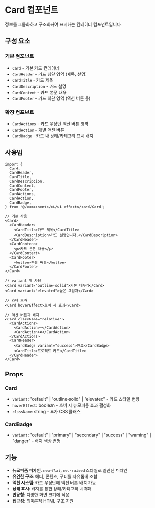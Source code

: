 # Card 컴포넌트

정보를 그룹화하고 구조화하여 표시하는 컨테이너 컴포넌트입니다.

## 구성 요소

### 기본 컴포넌트
- `Card` - 기본 카드 컨테이너
- `CardHeader` - 카드 상단 영역 (제목, 설명)
- `CardTitle` - 카드 제목
- `CardDescription` - 카드 설명
- `CardContent` - 카드 본문 내용
- `CardFooter` - 카드 하단 영역 (액션 버튼 등)

### 확장 컴포넌트
- `CardActions` - 카드 우상단 액션 버튼 영역
- `CardAction` - 개별 액션 버튼
- `CardBadge` - 카드 내 상태/카테고리 표시 배지

## 사용법

```tsx
import {
  Card,
  CardHeader,
  CardTitle,
  CardDescription,
  CardContent,
  CardFooter,
  CardActions,
  CardAction,
  CardBadge,
} from '@/components/ui/ui-effects/card/Card';

// 기본 사용
<Card>
  <CardHeader>
    <CardTitle>카드 제목</CardTitle>
    <CardDescription>카드 설명입니다.</CardDescription>
  </CardHeader>
  <CardContent>
    <p>카드 본문 내용</p>
  </CardContent>
  <CardFooter>
    <button>액션 버튼</button>
  </CardFooter>
</Card>

// variant 별 사용
<Card variant="outline-solid">기본 테두리</Card>
<Card variant="elevated">높은 그림자</Card>

// 호버 효과
<Card hoverEffect>호버 시 효과</Card>

// 액션 버튼과 배지
<Card className="relative">
  <CardActions>
    <CardAction>⋯</CardAction>
    <CardAction>❤</CardAction>
  </CardActions>
  <CardHeader>
    <CardBadge variant="success">완료</CardBadge>
    <CardTitle>프로젝트 카드</CardTitle>
  </CardHeader>
</Card>
```

## Props

### Card
- `variant`: "default" | "outline-solid" | "elevated" - 카드 스타일 변형
- `hoverEffect`: boolean - 호버 시 뉴모피즘 효과 활성화
- `className`: string - 추가 CSS 클래스

### CardBadge
- `variant`: "default" | "primary" | "secondary" | "success" | "warning" | "danger" - 배지 색상 변형

## 기능

- **뉴모피즘 디자인**: `neu-flat`, `neu-raised` 스타일로 일관된 디자인
- **유연한 구조**: 헤더, 콘텐츠, 푸터를 자유롭게 조합
- **액션 시스템**: 카드 우상단에 액션 버튼 배치 가능
- **상태 표시**: 배지를 통한 상태/카테고리 시각화
- **반응형**: 다양한 화면 크기에 적응
- **접근성**: 의미론적 HTML 구조 지원 